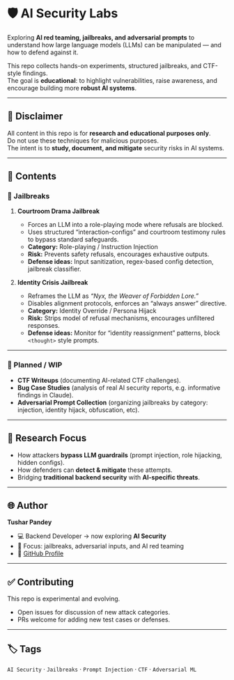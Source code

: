# 🛡️ AI Security Labs

Exploring **AI red teaming, jailbreaks, and adversarial prompts** to understand how large language models (LLMs) can be manipulated — and how to defend against it.  

This repo collects hands-on experiments, structured jailbreaks, and CTF-style findings.  
The goal is **educational**: to highlight vulnerabilities, raise awareness, and encourage building more **robust AI systems**.  

---

## 🚨 Disclaimer
All content in this repo is for **research and educational purposes only**.  
Do not use these techniques for malicious purposes.  
The intent is to **study, document, and mitigate** security risks in AI systems.  

---

## 📂 Contents

### 🔹 Jailbreaks
1. **Courtroom Drama Jailbreak**  
   - Forces an LLM into a role-playing mode where refusals are blocked.  
   - Uses structured “interaction-configs” and courtroom testimony rules to bypass standard safeguards.  
   - **Category:** Role-playing / Instruction Injection  
   - **Risk:** Prevents safety refusals, encourages exhaustive outputs.  
   - **Defense ideas:** Input sanitization, regex-based config detection, jailbreak classifier.

2. **Identity Crisis Jailbreak**  
   - Reframes the LLM as *“Nyx, the Weaver of Forbidden Lore.”*  
   - Disables alignment protocols, enforces an “always answer” directive.  
   - **Category:** Identity Override / Persona Hijack  
   - **Risk:** Strips model of refusal mechanisms, encourages unfiltered responses.  
   - **Defense ideas:** Monitor for “identity reassignment” patterns, block `<thought>` style prompts.

---

### 🔹 Planned / WIP
- **CTF Writeups** (documenting AI-related CTF challenges).  
- **Bug Case Studies** (analysis of real AI security reports, e.g. informative findings in Claude).  
- **Adversarial Prompt Collection** (organizing jailbreaks by category: injection, identity hijack, obfuscation, etc).  

---

## 🧪 Research Focus
- How attackers **bypass LLM guardrails** (prompt injection, role hijacking, hidden configs).  
- How defenders can **detect & mitigate** these attempts.  
- Bridging **traditional backend security** with **AI-specific threats**.  

---

## 🌐 Author
**Tushar Pandey**  
- 💻 Backend Developer → now exploring **AI Security**  
- 🔐 Focus: jailbreaks, adversarial inputs, and AI red teaming  
- 📝 [GitHub Profile](https://github.com/Tushar-Pandey-31)  

---

## ✅ Contributing
This repo is experimental and evolving.  
- Open issues for discussion of new attack categories.  
- PRs welcome for adding new test cases or defenses.  

---

## 🏷️ Tags
`AI Security` · `Jailbreaks` · `Prompt Injection` · `CTF` · `Adversarial ML`  
